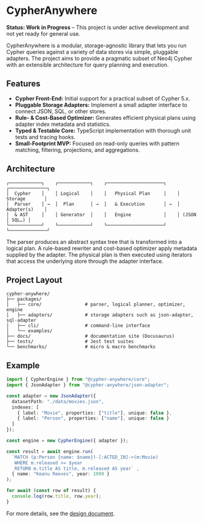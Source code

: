 # CypherAnywhere

**Status: Work in Progress** – This project is under active development and not yet ready for general use.

CypherAnywhere is a modular, storage-agnostic library that lets you run Cypher queries against a variety of data stores via simple, pluggable adapters. The project aims to provide a pragmatic subset of Neo4j Cypher with an extensible architecture for query planning and execution.

## Features

- **Cypher Front-End:** Initial support for a practical subset of Cypher 5.x.
- **Pluggable Storage Adapters:** Implement a small adapter interface to connect JSON, SQL, or other stores.
- **Rule- & Cost-Based Optimizer:** Generates efficient physical plans using adapter index metadata and statistics.
- **Typed & Testable Core:** TypeScript implementation with thorough unit tests and tracing hooks.
- **Small-Footprint MVP:** Focused on read-only queries with pattern matching, filtering, projections, and aggregations.

## Architecture

```
┌────────────┐    ┌────────────┐    ┌─────────────────────┐    ┌──────────────┐
│  Cypher    │    │ Logical    │    │   Physical Plan     │    │ Storage       │
│  Parser    │ →  │  Plan      │ →  │   & Execution       │ →  │ Adapter(s)    │
│  & AST     │    │ Generator  │    │   Engine            │    │ (JSON | SQL…) │
└────────────┘    └────────────┘    └─────────────────────┘    └──────────────┘
```

The parser produces an abstract syntax tree that is transformed into a logical plan. A rule-based rewriter and cost-based optimizer apply metadata supplied by the adapter. The physical plan is then executed using iterators that access the underlying store through the adapter interface.

## Project Layout

```
cypher-anywhere/
├── packages/
│   ├── core/                # parser, logical planner, optimizer, engine
│   ├── adapters/            # storage adapters such as json-adapter, sql-adapter
│   ├── cli/                 # command-line interface
│   └── examples/
├── docs/                    # documentation site (Docusaurus)
├── tests/                   # Jest test suites
└── benchmarks/              # micro & macro benchmarks
```

## Example

```ts
import { CypherEngine } from "@cypher-anywhere/core";
import { JsonAdapter } from "@cypher-anywhere/json-adapter";

const adapter = new JsonAdapter({
  datasetPath: "./data/movies.json",
  indexes: [
    { label: "Movie", properties: ["title"], unique: false },
    { label: "Person", properties: ["name"], unique: false }
  ]
});

const engine = new CypherEngine({ adapter });

const result = await engine.run(
  `MATCH (p:Person {name: $name})-[:ACTED_IN]->(m:Movie)
   WHERE m.released >= $year
   RETURN m.title AS title, m.released AS year` ,
  { name: "Keanu Reeves", year: 1999 }
);

for await (const row of result) {
  console.log(row.title, row.year);
}
```


For more details, see the [design document](./design_document.md).

